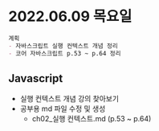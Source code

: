 # 2022.06.09 목요일

```markdown
계획 
- 자바스크립트 실행 컨텍스트 개념 정리
- 코어 자바스크립트 p.53 ~ p.64 정리
```

## Javascript 

- 실행 컨텍스트 개념 강의 찾아보기
- 공부용 md 파일 수정 및 생성
  - ch02_실행 컨텍스트.md (p.53 ~ p.64)
